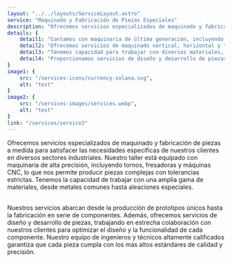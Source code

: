 ```yaml
---
layout: "../../layouts/ServiceLayout.astro"
service: "Maquinado y Fabricación de Piezas Especiales"
description: "Ofrecemos servicios especializados de maquinado y fabricación de piezas a medida para satisfacer las necesidades específicas de nuestros clientes en diversos sectores industriales."
details: {
    detail1: "Contamos con maquinaria de última generación, incluyendo tornos, fresadoras y equipos CNC.",
    detail2: "Ofrecemos servicios de maquinado vertical, horizontal y torneado para una amplia variedad de piezas.",
    detail3: "Tenemos capacidad para trabajar con diversos materiales, adaptándonos a las especificaciones del cliente.",
    detail4: "Proporcionamos servicios de diseño y desarrollo de piezas personalizadas."
}
image1: {
    src: "/services-icons/currency-solana.svg",
    alt: "test"
}
image2: {
    src: "/services-images/services.webp",
    alt: "test"
}
link: "/services/service3"
---
```


Ofrecemos servicios especializados de maquinado y fabricación de piezas a medida para satisfacer las necesidades específicas de nuestros clientes en diversos sectores industriales. Nuestro taller está equipado con maquinaria de alta precisión, incluyendo tornos, fresadoras y máquinas CNC, lo que nos permite producir piezas complejas con tolerancias estrictas. Tenemos la capacidad de trabajar con una amplia gama de materiales, desde metales comunes hasta aleaciones especiales.

<br />
Nuestros servicios abarcan desde la producción de prototipos únicos hasta la fabricación en serie de componentes. Además, ofrecemos servicios de diseño y desarrollo de piezas, trabajando en estrecha colaboración con nuestros clientes para optimizar el diseño y la funcionalidad de cada componente. Nuestro equipo de ingenieros y técnicos altamente calificados garantiza que cada pieza cumpla con los más altos estándares de calidad y precisión.